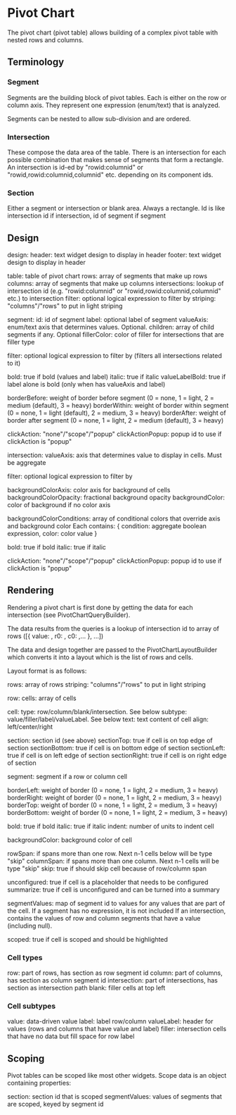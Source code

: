 # Pivot Chart

The pivot chart (pivot table) allows building of a complex pivot table with nested rows and columns.

## Terminology

### Segment

Segments are the building block of pivot tables. Each is either on the row or column axis. They represent one expression (enum/text) that 
is analyzed. 

Segments can be nested to allow sub-division and are ordered.

### Intersection

These compose the data area of the table. There is an intersection for each possible combination that makes sense of segments that form
a rectangle. An intersection is id-ed by "rowid:columnid" or "rowid,rowid:columnid,columnid" etc. depending on its component ids.

### Section

Either a segment or intersection or blank area. Always a rectangle. Id is like intersection id if intersection, id of segment if segment

## Design

design:
  header: text widget design to display in header
  footer: text widget design to display in header

  table: table of pivot chart
  rows: array of segments that make up rows
  columns: array of segments that make up columns
  intersections: lookup of intersection id (e.g. "rowid:columnid" or "rowid,rowid:columnid,columnid" etc.) to intersection
  filter: optional logical expression to filter by
  striping: "columns"/"rows" to put in light striping

segment:
  id: id of segment
  label: optional label of segment
  valueAxis: enum/text axis that determines values. Optional.
  children: array of child segments if any. Optional
  fillerColor: color of filler for intersections that are filler type

  filter: optional logical expression to filter by (filters all intersections related to it)

  bold: true if bold (values and label)
  italic: true if italic
  valueLabelBold: true if label alone is bold (only when has valueAxis and label)

  borderBefore: weight of border before segment (0 = none, 1 = light, 2 = medium (default), 3 = heavy)
  borderWithin: weight of border within segment (0 = none, 1 = light (default), 2 = medium, 3 = heavy)
  borderAfter: weight of border after segment (0 = none, 1 = light, 2 = medium (default), 3 = heavy)

  clickAction: "none"/"scope"/"popup"
  clickActionPopup: popup id to use if clickAction is "popup"

intersection:
  valueAxis: axis that determines value to display in cells. Must be aggregate

  filter: optional logical expression to filter by

  backgroundColorAxis: color axis for background of cells
  backgroundColorOpacity: fractional background opacity
  backgroundColor: color of background if no color axis

  backgroundColorConditions: array of conditional colors that override axis and background color
    Each contains: { condition: aggregate boolean expression, color: color value }

  bold: true if bold
  italic: true if italic

  clickAction: "none"/"scope"/"popup"
  clickActionPopup: popup id to use if clickAction is "popup"

## Rendering 

Rendering a pivot chart is first done by getting the data for each intersection (see PivotChartQueryBuilder).

The data results from the queries is a lookup of intersection id to array of rows ([{ value: , r0: , c0: ,... }, ...])

The data and design together are passed to the PivotChartLayoutBuilder which converts it into a layout which is
the list of rows and cells.

Layout format is as follows:

  rows: array of rows
  striping: "columns"/"rows" to put in light striping

row:
  cells: array of cells

cell: 
  type: row/column/blank/intersection. See below
  subtype: value/filler/label/valueLabel. See below
  text: text content of cell
  align: left/center/right

  section: section id (see above)
  sectionTop: true if cell is on top edge of section
  sectionBottom: true if cell is on bottom edge of section
  sectionLeft: true if cell is on left edge of section
  sectionRight: true if cell is on right edge of section

  segment: segment if a row or column cell

  borderLeft: weight of border (0 = none, 1 = light, 2 = medium, 3 = heavy)
  borderRight: weight of border (0 = none, 1 = light, 2 = medium, 3 = heavy)
  borderTop: weight of border (0 = none, 1 = light, 2 = medium, 3 = heavy)
  borderBottom: weight of border (0 = none, 1 = light, 2 = medium, 3 = heavy)
  
  bold: true if bold
  italic: true if italic
  indent: number of units to indent cell
  
  backgroundColor: background color of cell

  rowSpan: if spans more than one row. Next n-1 cells below will be type "skip"
  columnSpan: if spans more than one column. Next n-1 cells will be type "skip"
  skip: true if should skip cell because of row/column span

  unconfigured: true if cell is a placeholder that needs to be configured
  summarize: true if cell is unconfigured and can be turned into a summary

  segmentValues: map of segment id to values for any values that are part of the cell. If a segment has no expression, it is not included
    If an intersection, contains the values of row and column segments that have a value (including null).

  scoped: true if cell is scoped and should be highlighted

### Cell types

row: part of rows, has section as row segment id
column: part of columns, has section as column segment id
intersection: part of intersections, has section as intersection path
blank: filler cells at top left

### Cell subtypes

value: data-driven value
label: label row/column
valueLabel: header for values (rows and columns that have value and label)
filler: intersection cells that have no data but fill space for row label


## Scoping

Pivot tables can be scoped like most other widgets. Scope data is an object containing properties:
  
  section: section id that is scoped
  segmentValues: values of segments that are scoped, keyed by segment id